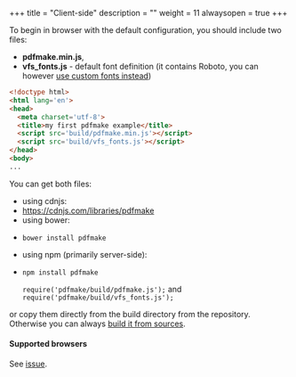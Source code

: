 +++
title = "Client-side"
description = ""
weight = 11
alwaysopen = true
+++

To begin in browser with the default configuration, you should include two files:

* **pdfmake.min.js**,
* **vfs_fonts.js** - default font definition (it contains Roboto, you can however [use custom fonts instead](https://github.com/bpampuch/pdfmake/wiki/Custom-Fonts---client-side))

```html
<!doctype html>
<html lang='en'>
<head>
  <meta charset='utf-8'>
  <title>my first pdfmake example</title>
  <script src='build/pdfmake.min.js'></script>
  <script src='build/vfs_fonts.js'></script>
</head>
<body>
...
```

You can get both files:

* using cdnjs:
 * https://cdnjs.com/libraries/pdfmake
* using bower:
 * ```
   bower install pdfmake
   ```
* using npm (primarily server-side):
 * ```
   npm install pdfmake
   ```
   `require('pdfmake/build/pdfmake.js');` and `require('pdfmake/build/vfs_fonts.js');`

or copy them directly from the build directory from the repository. Otherwise you can always [build it from sources](https://github.com/bpampuch/pdfmake#building-from-sources).

#### Supported browsers

See [issue](https://github.com/bpampuch/pdfmake/issues/800).